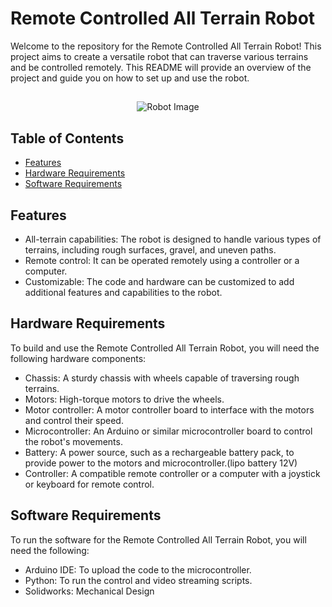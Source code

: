 # Remote Controlled All Terrain Robot

Welcome to the repository for the Remote Controlled All Terrain Robot! This project aims to create a versatile robot that can traverse various terrains and be controlled remotely. This README will provide an overview of the project and guide you on how to set up and use the robot.

##

<div align="center">
  <img src="https://github.com/TXWISSRX/Reflex_all_terrain/assets/119014917/97446f41-a005-495a-a83e-948676cedb9a" alt="Robot Image">
</div>


## Table of Contents
- [Features](#features)
- [Hardware Requirements](#hardware-requirements)
- [Software Requirements](#software-requirements)

## Features
- All-terrain capabilities: The robot is designed to handle various types of terrains, including rough surfaces, gravel, and uneven paths.
- Remote control: It can be operated remotely using a controller or a computer.
- Customizable: The code and hardware can be customized to add additional features and capabilities to the robot.

## Hardware Requirements
To build and use the Remote Controlled All Terrain Robot, you will need the following hardware components:
- Chassis: A sturdy chassis with wheels capable of traversing rough terrains.
- Motors: High-torque motors to drive the wheels.
- Motor controller: A motor controller board to interface with the motors and control their speed.
- Microcontroller: An Arduino or similar microcontroller board to control the robot's movements.
- Battery: A power source, such as a rechargeable battery pack, to provide power to the motors and microcontroller.(lipo battery 12V)
- Controller: A compatible remote controller or a computer with a joystick or keyboard for remote control.

## Software Requirements
To run the software for the Remote Controlled All Terrain Robot, you will need the following:
- Arduino IDE: To upload the code to the microcontroller.
- Python: To run the control and video streaming scripts.
- Solidworks: Mechanical Design
